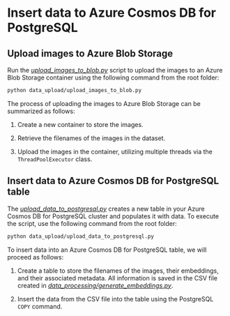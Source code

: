 # Insert data to Azure Cosmos DB for PostgreSQL

## Upload images to Azure Blob Storage

Run the *[upload_images_to_blob.py](upload_images_to_blob.py)* script to upload the images to an Azure Blob Storage container using the following command from the root folder:

```bash
python data_upload/upload_images_to_blob.py
```

The process of uploading the images to Azure Blob Storage can be summarized as follows:

1. Create a new container to store the images.

2. Retrieve the filenames of the images in the dataset.

3. Upload the images in the container, utilizing multiple threads via the `ThreadPoolExecutor` class.

## Insert data to Azure Cosmos DB for PostgreSQL table

The *[upload_data_to_postgresql.py](upload_data_to_postgresql.py)* creates a new table in your Azure Cosmos DB for PostgreSQL cluster and populates it with data. To execute the script, use the following command from the root folder:

```bash
python data_upload/upload_data_to_postgresql.py
```

To insert data into an Azure Cosmos DB for PostgreSQL table, we will proceed as follows:

1. Create a table to store the filenames of the images, their embeddings, and their associated metadata. All information is saved in the CSV file created in *[data_processing/generate_embeddings.py](../data_processing/generate_embeddings.py)*.

2. Insert the data from the CSV file into the table using the PostgreSQL `COPY` command.
